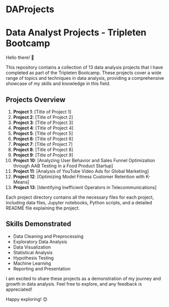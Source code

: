 ﻿# DAProjects
# Data Analyst Projects - Tripleten Bootcamp

Hello there! 👋

This repository contains a collection of 13 data analysis projects that I have completed as part of the Tripleten Bootcamp. These projects cover a wide range of topics and techniques in data analysis, providing a comprehensive showcase of my skills and knowledge in this field.

## Projects Overview

1. **Project 1**: [Title of Project 1]
2. **Project 2**: [Title of Project 2]
3. **Project 3**: [Title of Project 3]
4. **Project 4**: [Title of Project 4]
5. **Project 5**: [Title of Project 5]
6. **Project 6**: [Title of Project 6]
7. **Project 7**: [Title of Project 7]
8. **Project 8**: [Title of Project 8]
9. **Project 9**: [Title of Project 9]
10. **Project 10**: [Analyzing User Behavior and Sales Funnel Optimization through AAB Testing in a Food Product Startup]
11. **Project 11**: [Analysis of YouTube Video Ads for Global Marketing]
12. **Project 12**: [Optimizing Model Fitness Customer Retention with K-Means]
13. **Project 13**: [Identifying Inefficient Operators in Telecommunications]

Each project directory contains all the necessary files for each project, including data files, Jupyter notebooks, Python scripts, and a detailed README file explaining the project.

## Skills Demonstrated

- Data Cleaning and Preprocessing
- Exploratory Data Analysis
- Data Visualization
- Statistical Analysis
- Hypothesis Testing
- Machine Learning
- Reporting and Presentation

I am excited to share these projects as a demonstration of my journey and growth in data analysis. Feel free to explore, and any feedback is appreciated!

Happy exploring! 😊
